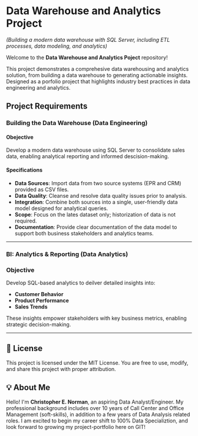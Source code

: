 # Data Warehouse and Analytics Project 
*(Building a modern data warehouse with SQL Server, including ETL processes, data modeling, and analytics)*

Welcome to the **Data Warehouse and Analytics Poject** repository! 

This project demonstrates a comprehesive data warehousing and analytics solution, from building a data warehouse to generating actionable insights. Designed as a porfolio project that highlights industry best practices in data engineering and analytics. 

## Project Requirements

### Building the Data Warehouse (Data Engineering)

#### Obejective
Develop a modern data warehouse using SQL Server to consolidate sales data, enabling analytical reporting and informed descision-making.

#### Specifications
  - **Data Sources**: Import data from two source systems (EPR and CRM) provided as CSV files.
  - **Data Quality**: Cleanse and resolve data quality issues prior to analysis.
  - **Integration**: Combine both sources into a single, user-friendly data model designed for analytical queries.
  - **Scope**: Focus on the lates dataset only; historization of data is not required.
  - **Documentation**: Provide clear documentation of the data model to support both business stakeholders and analytics teams.

---

### BI: Analytics & Reporting (Data Analytics)

### Objective
Develop SQL-based analytics to deilver detailed insights into:
  - **Customer Behavior**
  - **Product Performance**
  - **Sales Trends**

These insights empower stakeholders with key business metrics, enabling strategic decision-making.

---

## 📃 License

This project is licensed under the MIT License. You are free to use, modify, and share this project with proper attribution.

## 💡 About Me

Hello! I'm **Christopher E. Norman**, an aspiring Data Analyst/Engineer. My professional background includes over 10 years of Call Center and Office Management (soft-skills), in addition to a few years of Data Analysis related roles. I am excited to begin my career shift to 100% Data Specializtion, and look forward to growing my project-portfolio here on GIT!
